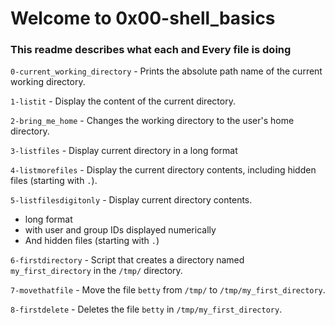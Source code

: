 # Welcome to 0x00-shell_basics
### This readme describes what each and Every file is doing

`0-current_working_directory` - Prints the absolute path name of the current working directory.

`1-listit` - Display the content of the current directory.

`2-bring_me_home` - Changes the working directory to the user's home directory.

`3-listfiles` - Display current directory in a long format

`4-listmorefiles` - Display the current directory contents, including hidden files (starting with `.`).

`5-listfilesdigitonly` - Display current directory contents.
* long format
* with user and group IDs displayed numerically
* And hidden files (starting with `.`)

`6-firstdirectory` - Script that creates a directory named `my_first_directory` in the `/tmp/` directory.

`7-movethatfile` - Move the file `betty` from `/tmp/` to `/tmp/my_first_directory`.

`8-firstdelete` - Deletes the file `betty` in `/tmp/my_first_directory`.
